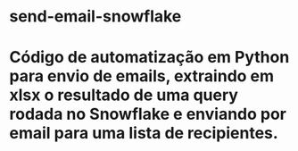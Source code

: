 # send-email-snowflake

# Código de automatização em Python para envio de emails, extraindo em xlsx o resultado de uma query rodada no Snowflake e enviando por email para uma lista de recipientes.

